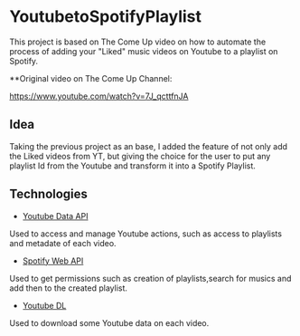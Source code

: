 # YoutubetoSpotifyPlaylist

This project is based on The Come Up video on how to automate the process of adding your "Liked" music videos on Youtube to a playlist on Spotify.

**Original video on The Come Up Channel:

https://www.youtube.com/watch?v=7J_qcttfnJA

## Idea

Taking the previous project as an base, I added the feature of not only add the Liked videos from YT, but giving the choice for the user to put any playlist Id from the Youtube and transform it into a Spotify Playlist.

## Technologies

- [Youtube Data API](https://developers.google.com/youtube/v3)

Used to access and manage Youtube actions, such as access to playlists and metadate of each video.

- [Spotify Web API](https://developer.spotify.com/documentation/web-api/)

Used to get permissions such as creation of playlists,search for musics and add then to the created playlist.

- [Youtube DL](https://github.com/ytdl-org/youtube-dl/)

Used to download some Youtube data on each video.

